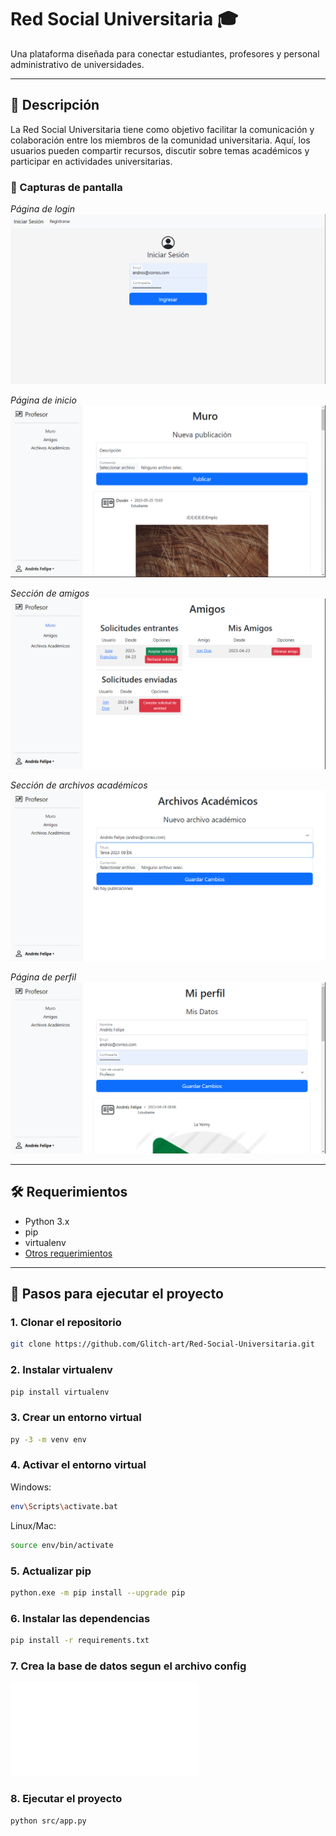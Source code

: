 # Red Social Universitaria 🎓

Una plataforma diseñada para conectar estudiantes, profesores y personal administrativo de universidades.

---

## 📘 Descripción

La Red Social Universitaria tiene como objetivo facilitar la comunicación y colaboración entre los miembros de la comunidad universitaria. Aquí, los usuarios pueden compartir recursos, discutir sobre temas académicos y participar en actividades universitarias.

### 📸 Capturas de pantalla

*Página de login*
![Captura de la página de login](assets/screenshot0.PNG)

*Página de inicio*
![Captura de la página de inicio](assets/screenshot1.PNG)

*Sección de amigos*
![Captura de la sección de amigos](assets/screenshot2.PNG)

*Sección de archivos académicos*
![Captura de la sección de archivos académicos](assets/screenshot3.PNG)

*Página de perfil*
![Captura de la página de perfil](assets/screenshot4.PNG)

---

## 🛠 Requerimientos

- Python 3.x
- pip
- virtualenv
- [Otros requerimientos](requirements.txt)

---

## 🚀 Pasos para ejecutar el proyecto

### 1. Clonar el repositorio

```bash
git clone https://github.com/Glitch-art/Red-Social-Universitaria.git
```

### 2. Instalar virtualenv

```bash
pip install virtualenv
```

### 3. Crear un entorno virtual

```bash
py -3 -m venv env
```

### 4. Activar el entorno virtual

Windows:

```bash
env\Scripts\activate.bat
```

Linux/Mac:

```bash
source env/bin/activate
```

### 5. Actualizar pip

```bash
python.exe -m pip install --upgrade pip
```

### 6. Instalar las dependencias

```bash
pip install -r requirements.txt
```

### 7. Crea la base de datos segun el archivo config

![config.py](src/config.py)

### 8. Ejecutar el proyecto

```bash
python src/app.py
```
